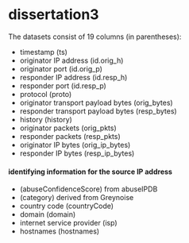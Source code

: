 # dissertation3

The datasets consist of 19 columns (in parentheses):

- timestamp (ts)
- originator IP address (id.orig_h)
- originator port (id.orig_p)
- responder IP address (id.resp_h)
- responder port (id.resp_p)
- protocol (proto)
- originator transport payload bytes (orig_bytes)
- responder transport payload bytes (resp_bytes)
- history (history)
- originator packets (orig_pkts)
- responder packets (resp_pkts)
- originator IP bytes (orig_ip_bytes)
- responder IP bytes (resp_ip_bytes)
#### identifying information for the source IP address
- (abuseConfidenceScore) from abuseIPDB
- (category) derived from Greynoise
- country code (countryCode)
- domain (domain)
- internet service provider (isp)
- hostnames (hostnames)
